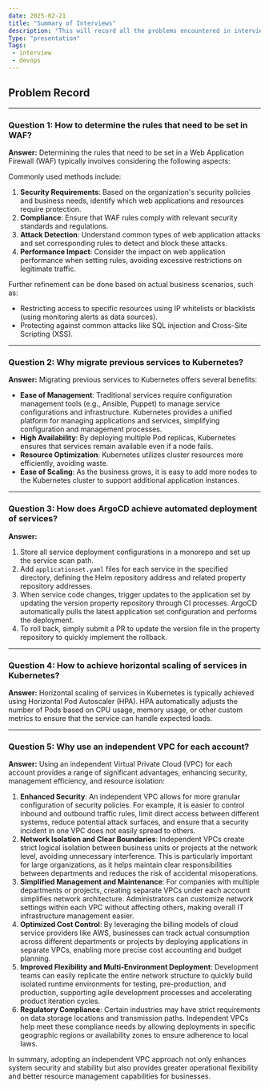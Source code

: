 ```yaml
---
date: 2025-02-21
title: "Summary of Interviews"
description: "This will record all the problems encountered in interviews."
Type: "presentation"
Tags:
 - interview
 - devops 
---
```


## Problem Record

---

### Question 1: How to determine the rules that need to be set in WAF?

**Answer:** Determining the rules that need to be set in a Web Application Firewall (WAF) typically involves considering the following aspects:

Commonly used methods include:
1. **Security Requirements**: Based on the organization's security policies and business needs, identify which web applications and resources require protection.
2. **Compliance**: Ensure that WAF rules comply with relevant security standards and regulations.
3. **Attack Detection**: Understand common types of web application attacks and set corresponding rules to detect and block these attacks.
4. **Performance Impact**: Consider the impact on web application performance when setting rules, avoiding excessive restrictions on legitimate traffic.

Further refinement can be done based on actual business scenarios, such as:
- Restricting access to specific resources using IP whitelists or blacklists (using monitoring alerts as data sources).
- Protecting against common attacks like SQL injection and Cross-Site Scripting (XSS).

---

### Question 2: Why migrate previous services to Kubernetes?

**Answer:** Migrating previous services to Kubernetes offers several benefits:

- **Ease of Management**: Traditional services require configuration management tools (e.g., Ansible, Puppet) to manage service configurations and infrastructure. Kubernetes provides a unified platform for managing applications and services, simplifying configuration and management processes.
- **High Availability**: By deploying multiple Pod replicas, Kubernetes ensures that services remain available even if a node fails.
- **Resource Optimization**: Kubernetes utilizes cluster resources more efficiently, avoiding waste.
- **Ease of Scaling**: As the business grows, it is easy to add more nodes to the Kubernetes cluster to support additional application instances.

---

### Question 3: How does ArgoCD achieve automated deployment of services?

**Answer:**
1. Store all service deployment configurations in a monorepo and set up the service scan path.
2. Add `applicationset.yaml` files for each service in the specified directory, defining the Helm repository address and related property repository addresses.
3. When service code changes, trigger updates to the application set by updating the version property repository through CI processes. ArgoCD automatically pulls the latest application set configuration and performs the deployment.
4. To roll back, simply submit a PR to update the version file in the property repository to quickly implement the rollback.

---

### Question 4: How to achieve horizontal scaling of services in Kubernetes?

**Answer:** Horizontal scaling of services in Kubernetes is typically achieved using Horizontal Pod Autoscaler (HPA). HPA automatically adjusts the number of Pods based on CPU usage, memory usage, or other custom metrics to ensure that the service can handle expected loads.

---

### Question 5: Why use an independent VPC for each account?

**Answer:** Using an independent Virtual Private Cloud (VPC) for each account provides a range of significant advantages, enhancing security, management efficiency, and resource isolation:

1. **Enhanced Security**: An independent VPC allows for more granular configuration of security policies. For example, it is easier to control inbound and outbound traffic rules, limit direct access between different systems, reduce potential attack surfaces, and ensure that a security incident in one VPC does not easily spread to others.
2. **Network Isolation and Clear Boundaries**: Independent VPCs create strict logical isolation between business units or projects at the network level, avoiding unnecessary interference. This is particularly important for large organizations, as it helps maintain clear responsibilities between departments and reduces the risk of accidental misoperations.
3. **Simplified Management and Maintenance**: For companies with multiple departments or projects, creating separate VPCs under each account simplifies network architecture. Administrators can customize network settings within each VPC without affecting others, making overall IT infrastructure management easier.
4. **Optimized Cost Control**: By leveraging the billing models of cloud service providers like AWS, businesses can track actual consumption across different departments or projects by deploying applications in separate VPCs, enabling more precise cost accounting and budget planning.
5. **Improved Flexibility and Multi-Environment Deployment**: Development teams can easily replicate the entire network structure to quickly build isolated runtime environments for testing, pre-production, and production, supporting agile development processes and accelerating product iteration cycles.
6. **Regulatory Compliance**: Certain industries may have strict requirements on data storage locations and transmission paths. Independent VPCs help meet these compliance needs by allowing deployments in specific geographic regions or availability zones to ensure adherence to local laws.

In summary, adopting an independent VPC approach not only enhances system security and stability but also provides greater operational flexibility and better resource management capabilities for businesses.
